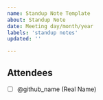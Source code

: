```yaml
---
name: Standup Note Template
about: Standup Note 
date: Meeting day/month/year
labels: 'standup notes'
updated: ''

---
```


## Attendees

- [ ] @github_name (Real Name)


